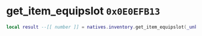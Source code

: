 # get_item_equipslot `0x0E0EFB13`

```lua
local result --[[ number ]] = natives.inventory.get_item_equipslot(_unk0 --[[ number ]])
```